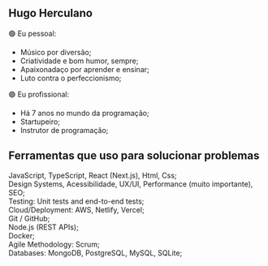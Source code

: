 ## Hugo Herculano

🟢 Eu pessoal:
- Músico por diversão;
- Criatividade e bom humor, sempre;
- Apaixonadaço por aprender e ensinar;
- Luto contra o perfeccionismo;

🟢 Eu profissional:
- Há 7 anos no mundo da programação;
- Startupeiro;
- Instrutor de programação;

## Ferramentas que uso para solucionar problemas

JavaScript, TypeScript, React (Next.js), Html, Css; <br />
Design Systems, Acessibilidade, UX/UI, Performance (muito importante), SEO; <br />
Testing: Unit tests and end-to-end tests; <br />
Cloud/Deployment: AWS, Netlify, Vercel; <br />
Git / GitHub; <br />
Node.js (REST APIs); <br />
Docker; <br />
Agile Methodology: Scrum; <br />
Databases: MongoDB, PostgreSQL, MySQL, SQLite; <br />
